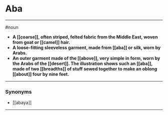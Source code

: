 # Aba
---
#noun
- **A [[coarse]], often striped, felted fabric from the Middle East, woven from goat or [[camel]] hair.**
- **A loose-fitting sleeveless garment, made from [[aba]] or silk, worn by Arabs.**
- **An outer garment made of the [[above]], very simple in form, worn by the Arabs of the [[desert]]. The illustration shows such an [[aba]], made of two [[breadths]] of stuff sewed together to make an oblong [[about]] four by nine feet.**
---
### Synonyms
- [[abaya]]
---

